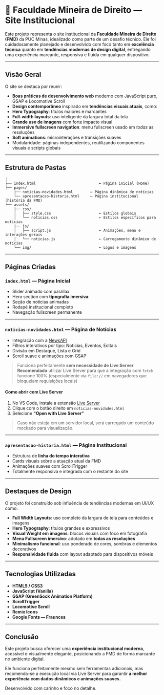 
# 📘 Faculdade Mineira de Direito — Site Institucional

Este projeto representa o site institucional da **Faculdade Mineira de Direito (FMD)** da PUC Minas, idealizado como parte de um desafio técnico. Ele foi cuidadosamente planejado e desenvolvido com foco tanto em **excelência técnica** quanto em **tendências modernas de design digital**, entregando uma experiência marcante, responsiva e fluida em qualquer dispositivo.

---

## Visão Geral

O site se destaca por reunir:

- **Boas práticas de desenvolvimento web** moderno com JavaScript puro, GSAP e Locomotive Scroll
- **Design contemporâneo** inspirado em **tendências visuais atuais**, como:
- **Hero Typography**: títulos maiores e marcantes
- **Full-width layouts**: uso inteligente da largura total da tela
- **Grande uso de imagens** com forte impacto visual
- **Immersive fullscreen navigation**: menu fullscreen usado em *todas* as resoluções
- **Soft animations**: microinterações e transições suaves
- Modularidade: páginas independentes, reutilizando componentes visuais e scripts globais

---

## Estrutura de Pastas

```
│
├── index.html                             ← Página inicial (Home)
├── pages/
    ├── noticias-novidades.html        ← Página dinâmica de notícias
    └── apresentacao-historia.html     ← Página institucional (história da FMD)
└── assets/
    ├── css/
    │   ├── style.css                      ← Estilos globais
    │   └── noticias.css                   ← Estilos específicos para notícias
    ├── js/
    │   ├── script.js                      ← Animações, menu e interações gerais
    │   └── noticias.js                    ← Carregamento dinâmico de notícias
    └── img/                               ← Logos e imagens
```

---

## Páginas Criadas

### `index.html` — Página Inicial

- Slider animado com parallax
- Hero section com **tipografia imersiva**
- Seção de notícias animadas
- Rodapé institucional completo
- Navegação fullscreen permanente

---

### `noticias-novidades.html` — Página de Notícias

- Integração com a [NewsAPI](https://newsapi.org/)
- Filtros interativos por tipo: Notícias, Eventos, Editais
- Divisão em Destaque, Lista e Grid
- Scroll suave e animações com GSAP

> Funciona perfeitamente **sem necessidade de Live Server**  
> **Recomendado** utilizar Live Server para que a integração com `fetch` funcione 100% (especialmente via `file://` em navegadores que bloqueiam requisições locais)

#### Como abrir com Live Server

1. No VS Code, instale a extensão [Live Server](https://marketplace.visualstudio.com/items?itemName=ritwickdey.LiveServer)
2. Clique com o botão direito em `noticias-novidades.html`
3. Selecione **"Open with Live Server"**

> Caso não esteja em um servidor local, será carregado um conteúdo mockado para visualização.

---

### `apresentacao-historia.html` — Página Institucional

- Estrutura de **linha do tempo interativa**
- Cards visuais sobre a atuação atual da FMD
- Animações suaves com ScrollTrigger
- Totalmente responsiva e integrada com o restante do site

---

## Destaques de Design

O projeto foi construído sob influência de tendências modernas em UI/UX como:

- **Full Width Layouts**: uso completo da largura de tela para conteúdos e imagens
- **Hero Typography**: títulos grandes e expressivos
- **Visual Weight em imagens**: blocos visuais com foco em fotografia
- **Menu Fullscreen imersivo**: adotado em **todas as resoluções**
- **Minimalismo funcional**: uso ponderado de cores, sombras e elementos decorativos
- **Responsividade fluida** com layout adaptado para dispositivos móveis

---

## Tecnologias Utilizadas

- **HTML5 / CSS3**
- **JavaScript (Vanilla)**
- **GSAP (GreenSock Animation Platform)**
- **ScrollTrigger**
- **Locomotive Scroll**
- **Remix Icons**
- **Google Fonts — Fraunces**

---

## Conclusão

Este projeto busca oferecer uma **experiência institucional moderna**, acessível e visualmente elegante, posicionando a FMD de forma marcante no ambiente digital.

Ele funciona perfeitamente mesmo sem ferramentas adicionais, mas recomenda-se a execução local via Live Server para garantir **a melhor experiência com dados dinâmicos e animações suaves.**

Desenvolvido com carinho e foco no detalhe.
